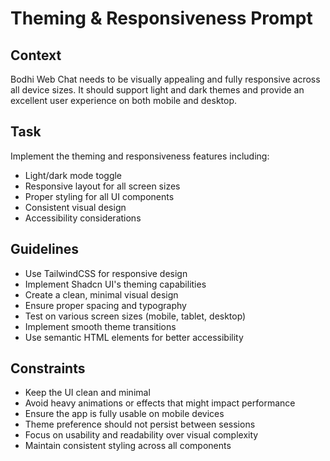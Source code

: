 # Theming & Responsiveness Prompt

## Context
Bodhi Web Chat needs to be visually appealing and fully responsive across all device sizes. It should support light and dark themes and provide an excellent user experience on both mobile and desktop.

## Task
Implement the theming and responsiveness features including:
- Light/dark mode toggle
- Responsive layout for all screen sizes
- Proper styling for all UI components
- Consistent visual design
- Accessibility considerations

## Guidelines
- Use TailwindCSS for responsive design
- Implement Shadcn UI's theming capabilities
- Create a clean, minimal visual design
- Ensure proper spacing and typography
- Test on various screen sizes (mobile, tablet, desktop)
- Implement smooth theme transitions
- Use semantic HTML elements for better accessibility

## Constraints
- Keep the UI clean and minimal
- Avoid heavy animations or effects that might impact performance
- Ensure the app is fully usable on mobile devices
- Theme preference should not persist between sessions
- Focus on usability and readability over visual complexity
- Maintain consistent styling across all components 